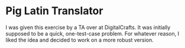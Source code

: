 # Pig Latin Translator

I was given this exercise by a TA over at DigitalCrafts. It was initially supposed to be a quick, one-test-case problem. For whatever reason, I liked the idea and decided to work on a more robust version.
